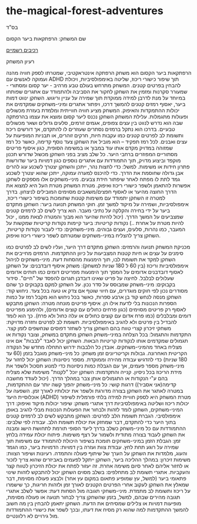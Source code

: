 # the-magical-forest-adventures
בס"ד


שם המשחק: הרפתקאות ביער הקסום

[רכיבים רשמיים](https://github.com/gamedev-ariel/timeskip/wiki)

רעיון המשחק

הרפתקאות ביער הקסום הוא משחק הרפתקה אינטראקטיבי, שמטרתו לספק חוויה מהנה ועמוקה לאנשים עם ADHD תוך שיפור כישורי ריכוז, שליטה באימפולסיביות, ויכולת להבחין בפרטים קטנים. המשחק מתרחש בעולם טבע מרהיב - יער קסום ומסתורי - שמעורר סקרנות ומזמין את השחקן לחקור את הסביבה ולהתמודד עם אתגרים שפותחו במיוחד על מנת לדרבן למידה ממוקדת תוך שמירה על עניין וריגוש.
השחקן ינווט דמות ביער, יאסוף רמזים קטנים להמשך דרכו, ויפתור אתגרים ומיני-משחקים שמקדמים את יכולות ההתמקדות והאיפוק. המשחק מציע חוויה חווייתית ומלמדת בעזרת מכשולים ופעולות מתגמלות.
עלילת המשחק
השחקן נכנס ליער קסום ומוצא את עצמו בהרפתקה שבה הוא נדרש לנווט בין עצים צפופים, אגמים זורמים, סלעים גדולים ושאר מכשולים טבעיים. בדרכו הוא נתקל ברמזים נסתרים שעוזרים לו להתקדם, אך דורשים ריכוז ותשומת לב לפרטים קטנים כמו עקבות חיות, חרקים זוהרים, או תבניות המופיעות על עצים ואבנים. לכל רמז תפקיד – הוא מוביל את השחקן צעד נוסף קדימה, כאשר כל רמז שמזוהה במדויק מקדם אותו עוד במבוך או במשימה הסופית, כגון איסוף פריטים מסתוריים המפוזרים ברחבי היער.
כל שלב מציב בפני השחקן מכשול שדורש תכנון מוקפד וביצוע מדויק, תוך התמודדות עם אתגרים נוספים כגון דמויות ביער שדורשות פתרון חידות או משימות. למשל:
כדי לחצות נהר, ייתכן והשחקן יצטרך לשכנע עוג להרים אבן גדולה שחוסמת את הדרך.
כדי להיכנס למערה עמוקה, ייתכן שהוא יצטרך לשכנע גמד לתת לו מפתח לאחר שיפתור חידת צבעים.
מיני-משחקים אלו מספקים לשחקן אפשרות להתאמן ולשפר כישורי ריכוז ואיפוק.
מטרת המשחק
מטרת העל היא למצוא את הדרך החוצה מהיער או לאסוף חפצים/משאבים מסוימים המובילים לניצחון. בדרך למטרה זו השחקן יתמודד עם משימות קטנות שתומכות בשיפור כישורי ריכוז, אימפולסיביות, ושמירה על מיקוד למשך זמן.
חוקי המשחק
תנועה ביער: השחקן מתקדם ביער על ידי בחירה והקלקה על נתיבי מעבר. הוא צריך לשים לב לרמזים קטנים שמצביעים על המשך הדרך. (יכול להיות שהיער הוא מבוך והמטרה לצאת ממנו , יכול להיות מטרת על אחרת ..)
נקודות קריטיות: ביער קיימות נקודות קריטיות שמקשות על המעבר, כמו נהרות, סלעים, ועצים גבוהים.
מיני-משחקים: כדי לעבור נקודות קריטיות, השחקן צריך להצליח במיני-משחקים שמטרתם לשפר כישורי ריכוז ואיפוק.

מכניקת המשחק
תנועה והרמזים:
השחקן מתקדם דרך היער, ועליו לשים לב לפרטים כמו סימנים על עצים או חיות קטנות המצביעות על כיוון ההתקדמות.
הרמזים מחייבים את השחקן למקד את תשומת לבו, תוך הימנעות מהסחות דעת.
מיני-משחקים לניהול אימפולסיביות וריכוז (בין 60 ל 180 שניות למשחק):
משחק איסוף דובדבנים: על השחקן לאסוף דובדבנים אדומים על המסך תוך הימנעות מפריטים דומים כמו תותים אדומים שעלולים לבלבל. לחיצה על פריט שאינו דובדבן תגרום להפסד של "חיים".
סידור בקבוקים: מיני-משחק שמבוסס על סדר נכון. על השחקן למקם בקבוקים כך שהם מסודרים נכון לפי חוקים מוגדרים, עם חיווי שוטף אם צדק או טעה בכל צעד.
ניחוש קוד: השחקן מנסה לנחש קוד בן ארבע ספרות, כאשר בכל ניחוש הוא מקבל רמז על כמות הספרות הנכונות בלי לדעת אילו הן.
איסוף פריטים מונחה מטרה: השחקן מתבקש לאסוף רק פריטים מסוימים (כגון פרחים כחולים עם קוצים אדומים), ולהימנע מפריטים דומים ומבלבלים (כמו פרח אדום עם קוצים כחולים או עלה כחול ולא פרח). כך הוא לומד להבדיל בין פרטים ולא להגיב באימפולסיביות.
תשומת לב לפרטים וחזרה מדויקת: משחקי זיכרון קצרי טווח בהם השחקן צריך לשחזר דפוסים שנחשפים לזמן קצר.
התקדמות והתגמול:
בכל הצלחה במיני-משחק השחקן מתקדם במשחק, וצובר נקודות או תגמולים שמקדמים אותו לנקודות קריטיות הבאות.
השחקן יכול לאבד "לבבות" אם אינו מצליח באחד מהמיני-משחקים. אובדן כל הלבבות ידרוש התחלה מחדש של הנקודה הקריטית האחרונה.
גבולות וקריטריונים
זמן משחק: כל מיני-משחק מוגבל בזמן (60 עד 180 שניות) כדי להדגיש עבודה מהירה וממוקדת.
מספר ניסיונות: השחקן יכול לחזור על מיני-משחק מספר פעמים, אך עם הגבלת כמות ניסיונות כדי למנוע תסכול ולשפר את מידת הריכוז בכל ניסיון.
קנייה והתקדמות: השחקן יוכל "לקנות" משימות שלא מצליח בהם ע"י הנקודות או התגמולים אותן צבר במהלך הדרך. (יכול לעודד מחשבה קדימה(אני אסביר))
דרגות קושי: כל מיני-משחק יהפוך קשה יותר עם ההתקדמות, במטרה לאתגר את השחקן בצורה מדורגת ולשפר את יכולותיו לאורך זמן.
השפעה על אוכלוסיית היעד (ADHD)
מטרת המשחק היא לספק חוויית למידה בלתי פורמלית לשיפור יכולות ריכוז ושליטה באימפולסיביות דרך אתגרי משחק:
שיפור יכולות מיקוד ואיפוק: דרך המיני-משחקים, השחקן לומד לזהות ולבחור את הפעולות הנכונות מבלי להגיב באופן אימפולסיבי.
הגברת תשומת הלב לפרטים: השחקן מתבקש לשים לב לרמזים קטנים בתוך היער כדי להתקדם, דבר שמחזק את יכולת תשומת הלב.
עבודה לפי שלבים: ההתמודדות עם כל מיני-משחק כשלב בדרך ליעד הסופי תורמת לתחושת הישג ומבנה את השחקן לעבוד בצורה מתודית ולשמור על רצף משימות.
פיתוח יכולת עמידה בלחץ זמן: הגבלת הזמן במיני-משחקים תומכת בשיפור היכולת להתמודד עם משימות תוך שמירה על רוגע תחת לחץ.
עבודת צוות ועזרה בין דמויות: הדמויות ביער, כמו הגמד והעוג, מלמדות את השחקן על הערך של שיתוף פעולה והתמדה.
רעיונות ושיפור הצוות:
משימות זיכרון: במהלך ההליכה ביער, השחקן ייתקל לפעמים באביזרים שהוא צריך לזכור או לחזור אליהם לאחר סיום משימה אחרת. זה יעזור לפתח את יכולת הזיכרון לטווח קצר והעקביות.
אתגרי תשומת לב מתחלפים: בשלב מסוים השחקן יכול להתבקש לזהות שינוי פתאומי ביער (למשל, עץ שמופיע פתאום במקום עץ אחר) ולבצע פעולה מסוימת, דבר שמאלץ את השחקן לעקוב אחרי הפרטים הקטנים לאורך זמן ולזהות חריגות, כך שישמרו על ריכוז ותשומת לב מתמדת.
מיני-משחקי תגובה מול הסחות דעת: אפשר לשלב אתגרי תגובה מהירים שבהם, למשל, בזמן שהשחקן צריך לבחור תנועה או פעולה מסוימת, מופיעות דמויות או צלילים שמסיחים את הדעת. השחקן יתאמן להבחין בין מה חשוב להמשך ההתקדמות למה שהוא רק מסיח את דעתו, ובכך לשפר את כישורי ההתמודדות מול גירויים לא רלוונטיים.


